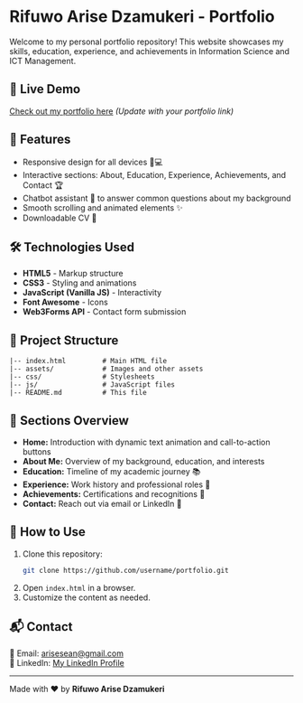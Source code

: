 # Rifuwo Arise Dzamukeri - Portfolio

Welcome to my personal portfolio repository! This website showcases my skills, education, experience, and achievements in Information Science and ICT Management.

## 🚀 Live Demo
[Check out my portfolio here](#) *(Update with your portfolio link)*

## 📌 Features
- Responsive design for all devices 📱💻
- Interactive sections: About, Education, Experience, Achievements, and Contact 🏆
- Chatbot assistant 🤖 to answer common questions about my background
- Smooth scrolling and animated elements ✨
- Downloadable CV 📄

## 🛠️ Technologies Used
- **HTML5** - Markup structure
- **CSS3** - Styling and animations
- **JavaScript (Vanilla JS)** - Interactivity
- **Font Awesome** - Icons
- **Web3Forms API** - Contact form submission

## 📂 Project Structure
```
|-- index.html         # Main HTML file
|-- assets/            # Images and other assets
|-- css/               # Stylesheets
|-- js/                # JavaScript files
|-- README.md          # This file
```

## 📖 Sections Overview
- **Home:** Introduction with dynamic text animation and call-to-action buttons
- **About Me:** Overview of my background, education, and interests
- **Education:** Timeline of my academic journey 📚
- **Experience:** Work history and professional roles 💼
- **Achievements:** Certifications and recognitions 🏅
- **Contact:** Reach out via email or LinkedIn 📩

## 🎯 How to Use
1. Clone this repository:
   ```sh
   git clone https://github.com/username/portfolio.git
   ```
2. Open `index.html` in a browser.
3. Customize the content as needed.

## 📬 Contact
📧 Email: [arisesean@gmail.com](mailto:arisesean@gmail.com)  
🔗 LinkedIn: [My LinkedIn Profile](https://www.linkedin.com/in/rifuwo-arise-8149a3345/)  

---
Made with ❤️ by **Rifuwo Arise Dzamukeri**


